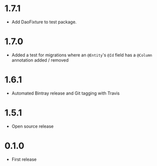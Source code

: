 1.7.1
========

  * Add DaoFixture to test package.

1.7.0
========

  * Added a test for migrations where an `@Entity`'s `@Id` field has a `@Column` annotation added / removed

1.6.1
========

  * Automated Bintray release and Git tagging with Travis

1.5.1
========

  * Open source release

0.1.0
========

  * First release
